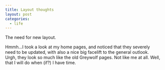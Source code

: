 ```yaml
---
title: Layout thoughts
layout: post
categories:
  - life
---
```

The need for new layout.

Hmmh...I took a look at my home pages, and noticed that they severely need to be updated, with also a nice big facelift to the general outlook. Urgh, they look so much like the old Greywolf pages. Not like me at all. Well, that I will do when (if?) I have time. 

